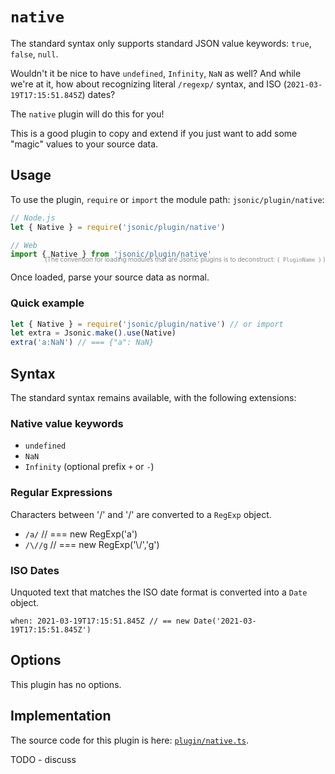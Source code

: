 # `native`

The standard <name-self/> syntax only supports standard JSON value
keywords: `true`, `false`, `null`.

Wouldn't it be nice to have `undefined`, `Infinity`, `NaN` as well?
And while we're at it, how about recognizing literal `/regexp/`
syntax, and ISO (`2021-03-19T17:15:51.845Z`) dates?

The `native` plugin will do this for you!

This is a good plugin to copy and extend if you just want to add some
"magic" values to your source data.


## Usage

To use the plugin, `require` or `import` the module path: `jsonic/plugin/native`:

```js
// Node.js
let { Native } = require('jsonic/plugin/native')

// Web
import { Native } from 'jsonic/plugin/native'
```
<p style="color:#888;text-align:right;margin-top:-20px;"><small style="font-size:10px">(The convention for loading modules that are Jsonic plugins is to deconstruct: <code>{ PluginName }</code> )</small></p>

Once loaded, parse your source data as normal.


### Quick example

```js
let { Native } = require('jsonic/plugin/native') // or import
let extra = Jsonic.make().use(Native)
extra('a:NaN') // === {"a": NaN}
```


## Syntax

The standard <name-self/> syntax remains available, with the following
extensions:

### Native value keywords

* `undefined`
* `NaN`
* `Infinity` (optional prefix `+` or `-`)


### Regular Expressions

Characters between '/' and '/' are converted to a `RegExp` object.

* `/a/` // === new RegExp('a')
* `/\//g` // === new RegExp('\\/','g')


### ISO Dates

Unquoted text that matches the ISO date format is converted into a `Date` object.

```jsonic
when: 2021-03-19T17:15:51.845Z // == new Date('2021-03-19T17:15:51.845Z') 
```


## Options

This plugin has no options.


## Implementation

The source code for this plugin is
here: [`plugin/native.ts`](github.com/jsonicjs/jsonic/blob/master/plugin/native.ts).


TODO - discuss


